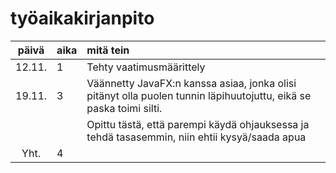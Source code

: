 # työaikakirjanpito

| päivä | aika | mitä tein  |
| :----:|:-----| :-----|
|12.11. | 1    |Tehty vaatimusmäärittely|
|19.11. | 3    |Väännetty JavaFX:n kanssa asiaa, jonka olisi pitänyt olla puolen tunnin läpihuutojuttu, eikä se paska toimi silti.|
|       |      |Opittu tästä, että parempi käydä ohjauksessa ja tehdä tasasemmin, niin ehtii kysyä/saada apua|
|Yht.   | 4    | |
